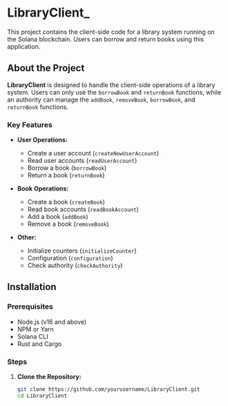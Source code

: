 # LibraryClient_

This project contains the client-side code for a library system running on the Solana blockchain. Users can borrow and return books using this application.

## About the Project

**LibraryClient** is designed to handle the client-side operations of a library system. Users can only use the `borrowBook` and `returnBook` functions, while an authority can manage the `addBook`, `removeBook`, `borrowBook`, and `returnBook` functions.

### Key Features

- **User Operations:**
  - Create a user account (`createNewUserAccount`)
  - Read user accounts (`readUserAccount`)
  - Borrow a book (`borrowBook`)
  - Return a book (`returnBook`)

- **Book Operations:**
  - Create a book (`createBook`)
  - Read book accounts (`readBookAccount`)
  - Add a book (`addBook`)
  - Remove a book (`removeBook`)

- **Other:**
  - Initialize counters (`initializeCounter`)
  - Configuration (`configuration`)
  - Check authority (`checkAuthority`)

## Installation

### Prerequisites

- Node.js (v16 and above)
- NPM or Yarn
- Solana CLI
- Rust and Cargo

### Steps

1. **Clone the Repository:**

   ```bash
   git clone https://github.com/yourusername/LibraryClient.git
   cd LibraryClient
